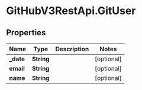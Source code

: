 # GitHubV3RestApi.GitUser

## Properties

Name | Type | Description | Notes
------------ | ------------- | ------------- | -------------
**_date** | **String** |  | [optional] 
**email** | **String** |  | [optional] 
**name** | **String** |  | [optional] 



